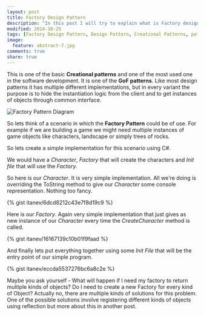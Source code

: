 ```yaml
---
layout: post
title: Factory Design Pattern
description: "In this post I will try to explain what is Factory design pattern, what problem it solves and how to implement."
modified: 2014-10-25
tags: [Factory Design Pattern, Design Pattern, Creational Patterns, pattern]
image:
  feature: abstract-7.jpg
comments: true
share: true  
--- 
```


This is one of the basic **Creational patterns** and one of the most used one in the software development. It is one of the **GoF patterns**. 
Like most design patterns it has multiple different implementations, but in every variant the purpose is to hide the instantiation logic from the client and to get instances of objects through common interface.

![Factory Pattern Diagram](http://itanev.github.io/images/FactoryPatternArticle/FactoryClientBlockDiagram.jpg)

So lets think of a scenario in which the **Factory Pattern** could be of use. For example if we are building a game we might need multiple instances of game objects like characters, landscape or simply trees of rocks. 

So lets create a simple implementation for this scenario using C#.

We would have a *Character*, *Factory* that will create the characters and *Init file* that will use the *Factory*.

So here is our *Character*. It is very simple implementation. All we're doing is overriding the ToString method to give our *Character* some console representation. Nothing too fancy.

{% gist itanev/6dcd8212c43e7f8d19c9 %}

Here is our *Factory*. Again very simple implementation that just gives as new instance of our *Character* every time the *CreateCharacter* method is called.

{% gist itanev/16167139c10b01f9faad %}

And finally lets put everything together using some *Init File* that will be the entry point of our simple program.

{% gist itanev/eccda5537276bc6a8c2e %}

Maybe you ask yourself - What will happen if I need my factory to return multiple kinds of objects? Do I need to create a new Factory for every kind of Object? Actually no, there are multiple kinds of solutions for this problem. One of the possible solutions involve registering different kinds of objects using reflection but more about this in another post.
